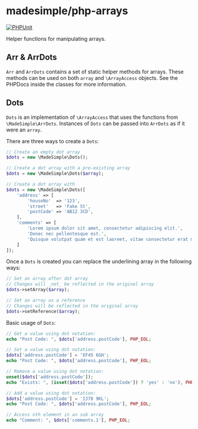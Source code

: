 # madesimple/php-arrays
[![PHPUnit](https://github.com/pdscopes/php-arrays/actions/workflows/phpunit.yml/badge.svg)](https://github.com/pdscopes/php-arrays/actions/workflows/phpunit.yml)

Helper functions for manipulating arrays.

## Arr &amp; ArrDots
`Arr` and `ArrDots` contains a set of static helper methods for arrays. These
methods can be used on both `array` and `\ArrayAccess` objects. See the PHPDocs
inside the classes for more information.

## Dots
`Dots` is an implementation of `\ArrayAccess` that uses the functions
from `\MadeSimple\ArrDots`. Instances of `Dots` can be passed into `ArrDots`
as if it were an `array`.

There are three ways to create a `Dots`:
```php
// Create an empty dot array
$dots = new \MadeSimple\Dots();

// Create a dot array with a pre-existing array
$dots = new \MadeSimple\Dots($array);

// Create a dot array with 
$dots = new \MadeSimple\Dots([
    'address' => [
        'houseNo'  => '123',
        'street'   => 'Fake St',
        'postCode' => 'AB12 3CD',
    ],
    'comments' => [
        'Lorem ipsum dolor sit amet, consectetur adipiscing elit.',
        'Donec nec pellentesque est.',
        'Quisque volutpat quam et est laoreet, vitae consectetur erat molestie.',
    ]
]);
```

Once a `Dots` is created you can replace the underlining array
in the following ways:
```php
// Set an array after dot array
// Changes will _not_ be reflected in the original array
$dots->setArray($array);

// Set an array as a reference
// Changes will be reflected in the original array
$dots->setReference($array);
```

Basic usage of `Dots`:
```php
// Get a value using dot notation:
echo "Post Code: ", $dots['address.postCode'], PHP_EOL;

// Set a value using dot notation:
$dots['address.postCode'] = 'EF45 6GH';
echo "Post Code: ", $dots['address.postCode'], PHP_EOL;

// Remove a value using dot notation:
unset($dots['address.postCode']);
echo "Exists: ", (isset($dots['address.postCode']) ? 'yes' : 'no'), PHP_EOL;

// Add a value using dot notation:
$dots['address.postCode'] = 'IJ78 9KL';
echo "Post Code: ", $dots['address.postCode'], PHP_EOL;

// Access nth element in an sub array
echo "Comment: ", $dots['comments.1'], PHP_EOL;
```
